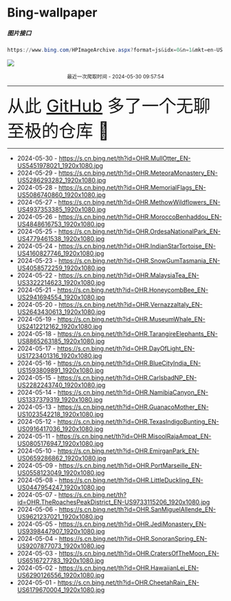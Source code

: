 # Bing-wallpaper

##### 图片接口

```powershell
https://www.bing.com/HPImageArchive.aspx?format=js&idx=0&n=1&mkt=en-US
```

 ![](https://s.cn.bing.net/th?id=OHR.MullOtter_EN-US5451978021_1920x1080.jpg)

<p align='center' >
    <small>
        最近一次爬取时间 - 2024-05-30 09:57:54
    </small>
    <br>
    <hr>
    <font size=7>
        <small>
           从此 <a href='https://github.com/'>GitHub</a> 多了一个无聊至极的仓库  🍳
        </small>
    </font>
    <hr>
</p>


- 2024-05-30 - https://s.cn.bing.net/th?id=OHR.MullOtter_EN-US5451978021_1920x1080.jpg 
- 2024-05-29 - https://s.cn.bing.net/th?id=OHR.MeteoraMonastery_EN-US5286293282_1920x1080.jpg 
- 2024-05-28 - https://s.cn.bing.net/th?id=OHR.MemorialFlags_EN-US5086740860_1920x1080.jpg 
- 2024-05-27 - https://s.cn.bing.net/th?id=OHR.MethowWildflowers_EN-US4937353385_1920x1080.jpg 
- 2024-05-26 - https://s.cn.bing.net/th?id=OHR.MoroccoBenhaddou_EN-US4848616753_1920x1080.jpg 
- 2024-05-25 - https://s.cn.bing.net/th?id=OHR.OrdesaNationalPark_EN-US4779461538_1920x1080.jpg 
- 2024-05-24 - https://s.cn.bing.net/th?id=OHR.IndianStarTortoise_EN-US4160827746_1920x1080.jpg 
- 2024-05-23 - https://s.cn.bing.net/th?id=OHR.SnowGumTasmania_EN-US4058572259_1920x1080.jpg 
- 2024-05-22 - https://s.cn.bing.net/th?id=OHR.MalaysiaTea_EN-US3322214623_1920x1080.jpg 
- 2024-05-21 - https://s.cn.bing.net/th?id=OHR.HoneycombBee_EN-US2941694554_1920x1080.jpg 
- 2024-05-20 - https://s.cn.bing.net/th?id=OHR.VernazzaItaly_EN-US2643430613_1920x1080.jpg 
- 2024-05-19 - https://s.cn.bing.net/th?id=OHR.MuseumWhale_EN-US2412212162_1920x1080.jpg 
- 2024-05-18 - https://s.cn.bing.net/th?id=OHR.TarangireElephants_EN-US8865263185_1920x1080.jpg 
- 2024-05-17 - https://s.cn.bing.net/th?id=OHR.DayOfLight_EN-US1723401316_1920x1080.jpg 
- 2024-05-16 - https://s.cn.bing.net/th?id=OHR.BlueCityIndia_EN-US1593809891_1920x1080.jpg 
- 2024-05-15 - https://s.cn.bing.net/th?id=OHR.CarlsbadNP_EN-US2282243740_1920x1080.jpg 
- 2024-05-14 - https://s.cn.bing.net/th?id=OHR.NamibiaCanyon_EN-US1337379319_1920x1080.jpg 
- 2024-05-13 - https://s.cn.bing.net/th?id=OHR.GuanacoMother_EN-US1023542218_1920x1080.jpg 
- 2024-05-12 - https://s.cn.bing.net/th?id=OHR.TexasIndigoBunting_EN-US0916417036_1920x1080.jpg 
- 2024-05-11 - https://s.cn.bing.net/th?id=OHR.MisoolRajaAmpat_EN-US0805176947_1920x1080.jpg 
- 2024-05-10 - https://s.cn.bing.net/th?id=OHR.EmirganPark_EN-US0659286862_1920x1080.jpg 
- 2024-05-09 - https://s.cn.bing.net/th?id=OHR.PortMarseille_EN-US0558123049_1920x1080.jpg 
- 2024-05-08 - https://s.cn.bing.net/th?id=OHR.LittleDuckling_EN-US0447954247_1920x1080.jpg 
- 2024-05-07 - https://s.cn.bing.net/th?id=OHR.TheRoachesPeakDistrict_EN-US9733115206_1920x1080.jpg 
- 2024-05-06 - https://s.cn.bing.net/th?id=OHR.SanMiguelAllende_EN-US9621237021_1920x1080.jpg 
- 2024-05-05 - https://s.cn.bing.net/th?id=OHR.JediMonastery_EN-US9398447907_1920x1080.jpg 
- 2024-05-04 - https://s.cn.bing.net/th?id=OHR.SonoranSpring_EN-US9207877073_1920x1080.jpg 
- 2024-05-03 - https://s.cn.bing.net/th?id=OHR.CratersOfTheMoon_EN-US6516727783_1920x1080.jpg 
- 2024-05-02 - https://s.cn.bing.net/th?id=OHR.HawaiianLei_EN-US6290126556_1920x1080.jpg 
- 2024-05-01 - https://s.cn.bing.net/th?id=OHR.CheetahRain_EN-US6179670004_1920x1080.jpg 
